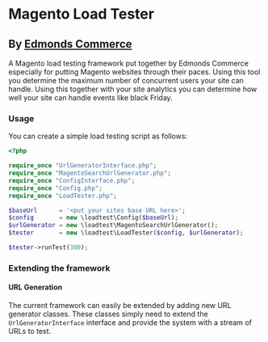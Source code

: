 # Magento Load Tester
## By [Edmonds Commerce](https://www.edmondscommerce.co.uk)

A Magento load testing framework put together by Edmonds Commerce especially for putting
Magento websites through their paces. Using this tool you determine the maximum number
of concurrent users your site can handle. Using this together with your site analytics
you can determine how well your site can handle events like black Friday.

### Usage ###

You can create a simple load testing script as follows:

```php
<?php

require_once "UrlGeneratorInterface.php";
require_once "MagentoSearchUrlGenerator.php";
require_once "ConfigInterface.php";
require_once "Config.php";
require_once "LoadTester.php";

$baseUrl      = '<put your sites base URL here>';
$config       = new \loadtest\Config($baseUrl);
$urlGenerator = new \loadtest\MagentoSearchUrlGenerator();
$tester       = new \loadtest\LoadTester($config, $urlGenerator);

$tester->runTest(300);
```

### Extending the framework ###

#### URL Generation ####

The current framework can easily be extended by adding new URL generator classes. These classes
simply need to extend the `UrlGeneratorInterface` interface and provide the system with a stream
of URLs to test.